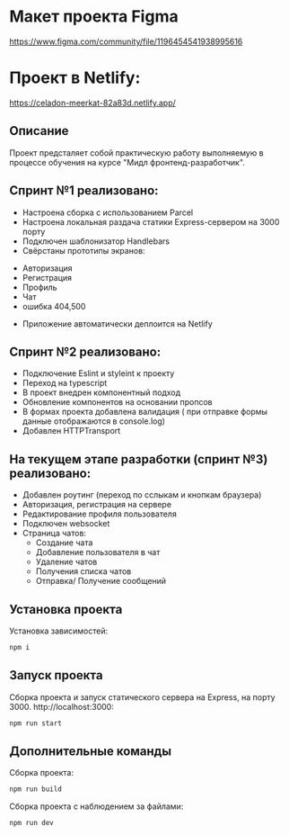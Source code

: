# Макет проекта Figma

https://www.figma.com/community/file/1196454541938995616

# Проект в Netlify:

https://celadon-meerkat-82a83d.netlify.app/

## Описание

Проект предсталяет собой практическую работу выполняемую в процессе обучения на курсе 
"Мидл фронтенд-разработчик". 

## Cпринт №1 реализовано:

* Настроена сборка с использованием Parcel
* Настроена локальная раздача статики Express-сервером на 3000 порту
* Подключен шаблонизатор Handlebars
* Свёрстаны прототипы экранов: 
- Авторизация
- Регистрация
- Профиль
- Чат
- ошибка 404,500

* Приложение автоматически деплоится на Netlify
## Cпринт №2 реализовано:
- Подключение Eslint и styleint к проекту
- Переход на  typescript
- В проект внедрен компонентный подход
- Обновление компонентов на основании пропсов
- В формах проекта добавлена валидация ( при отправке формы данные отображаются в console.log)
- Добавлен HTTPTransport

## На текущем этапе разработки (спринт №3) реализовано:
- Добавлен роутинг (переход по сслыкам и кнопкам браузера)
- Авторизация, регистрация на сервере
- Редактирование профиля пользователя
- Подключен websocket
- Страница чатов: 
    - Создание чата
    - Добавление пользователя в чат
    - Удаление чатов
    - Получения списка чатов
    - Отправка/ Получение сообщений

## Установка проекта

Установка зависимостей:

```bash
npm i
```

## Запуск проекта

Сборка проекта и запуск статического сервера на Express, на порту 3000. http://localhost:3000:

```bash
npm run start
```
## Дополнительные команды 

Сборка проекта:

```bash
npm run build
```

Сборка проекта с наблюдением за файлами:

```bash
npm run dev
```
